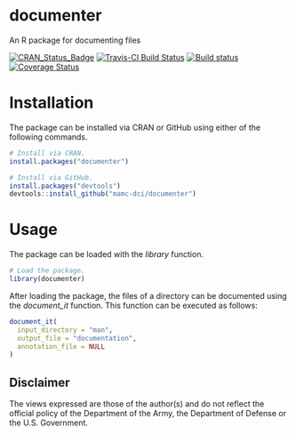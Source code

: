 # documenter
An R package for documenting files


[![CRAN_Status_Badge](http://www.r-pkg.org/badges/version/documenter)](https://cran.r-project.org/package=documenter)
[![Travis-CI Build Status](https://travis-ci.org/MAMC-DCI/documenter.svg?branch=master)](https://travis-ci.org/MAMC-DCI/documenter#)
[![Build status](https://ci.appveyor.com/api/projects/status/rmci2ek7qdsshrsu?svg=true)](https://ci.appveyor.com/project/mamcdci/documenter)
[![Coverage Status](https://img.shields.io/codecov/c/github/mamc-dci/documenter/master.svg)](https://codecov.io/github/mamc-dci/documenter?branch=master)


# Installation
The package can be installed via CRAN or GitHub using either of the following commands.
```r
# Install via CRAN.
install.packages("documenter")
```


```r
# Install via GitHub.
install.packages("devtools")
devtools::install_github("mamc-dci/documenter")
```

# Usage
The package can be loaded with the *library* function.
```r
# Load the package.
library(documenter)
```


After loading the package, the files of a directory can be documented using the *document_it* function. This function can be executed as follows:
```r
document_it(
  input_directory = "man",
  output_file = "documentation",
  annotation_file = NULL
)
```


## Disclaimer
The views expressed are those of the author(s) and do not reflect the official policy of the Department of the Army, the Department of Defense or the U.S. Government.
